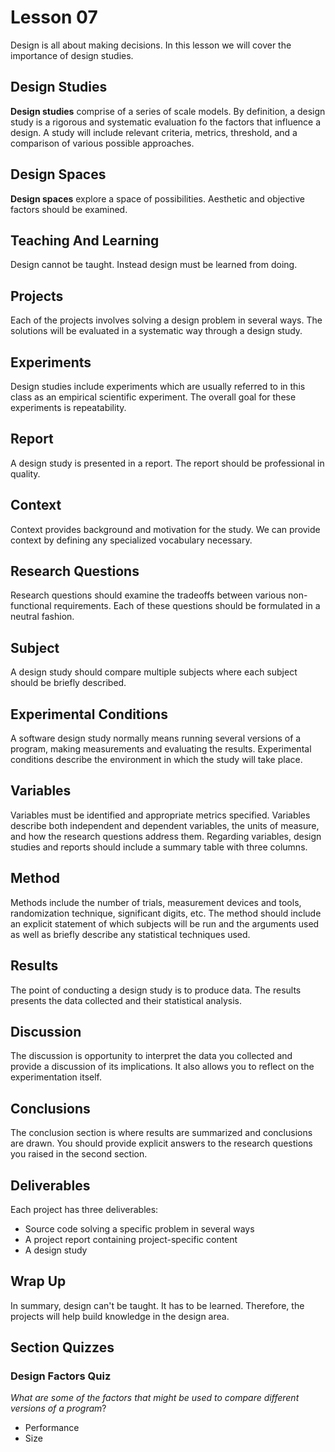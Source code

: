 # Lesson 07

Design is all about making decisions. In this lesson we will cover the importance of design studies.

## Design Studies

**Design studies** comprise of a series of scale models. By definition, a design study is a rigorous and systematic evaluation fo the factors that influence a design. A study will include relevant criteria, metrics, threshold, and a comparison of various possible approaches.

## Design Spaces

**Design spaces** explore a space of possibilities. Aesthetic and objective factors should be examined.

## Teaching And Learning

Design cannot be taught. Instead design must be learned from doing.

## Projects

Each of the projects involves solving a design problem in several ways. The solutions will be evaluated in a systematic way through a design study.

## Experiments

Design studies include experiments which are usually referred to in this class as an empirical scientific experiment. The overall goal for these experiments is repeatability.

## Report

A design study is presented in a report. The report should be professional in quality.

## Context

Context provides background and motivation for the study. We can provide context by defining any specialized vocabulary necessary.

## Research Questions

Research questions should examine the tradeoffs between various non-functional requirements. Each of these questions should be formulated in a neutral fashion.

## Subject

A design study should compare multiple subjects where each subject should be briefly described.

## Experimental Conditions

A software design study normally means running several versions of a program, making measurements and evaluating the results. Experimental conditions describe the environment in which the study will take place.

## Variables

Variables must be identified and appropriate metrics specified. Variables describe both independent and dependent variables, the units of measure, and how the research questions address them. Regarding variables, design studies and reports should include a summary table with three columns.

## Method

Methods include the number of trials, measurement devices and tools, randomization technique, significant digits, etc. The method should include an explicit statement of which subjects will be run and the arguments used as well as briefly describe any statistical techniques used.

## Results

The point of conducting a design study is to produce data. The results presents the data collected and their statistical analysis.

## Discussion

The discussion is opportunity to interpret the data you collected and provide a discussion of its implications. It also allows you to reflect on the experimentation itself.

## Conclusions

The conclusion section is where results are summarized and conclusions are drawn. You should provide explicit answers to the research questions you raised in the second section.

## Deliverables

Each project has three deliverables:

- Source code solving a specific problem in several ways
- A project report containing project-specific content
- A design study

## Wrap Up

In summary, design can't be taught. It has to be learned. Therefore, the projects will help build knowledge in the design area.

## Section Quizzes

### Design Factors Quiz

*What are some of the factors that might be used to compare different versions of a program*?

- Performance
- Size